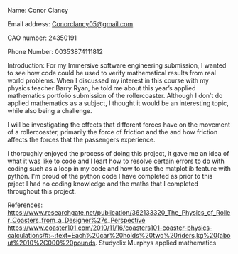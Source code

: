 Name: Conor Clancy

Email address: Conorclancy05@gmail.com

CAO number: 24350191

Phone Number: 00353874111812
 
 
Introduction: 
For my Immersive software engineering submission, I wanted to see how code could be used to verify mathematical results from real world problems. When I discussed my interest in this course with my physics teacher Barry Ryan, he told me about this year’s applied mathematics portfolio submission of the rollercoaster. Although I don’t do applied mathematics as a subject, I thought it would be an interesting topic, while also being a challenge.  

I will be investigating the effects that different forces have on the movement of a rollercoaster, primarily the force of friction and the and how friction affects the forces that the passengers experience.

I thoroughly enjoyed the process of doing this project, it gave me an idea of what it was like to code and I leart how to resolve certain errors to do with coding such as a loop in my code and how to use the matplotlib feature with python. I'm proud of the python code I have completed as prior to this prject I had no coding knowledge and the maths that I completed throughout this project. 



References:
https://www.researchgate.net/publication/362133320_The_Physics_of_Roller_Coasters_from_a_Designer%27s_Perspective 
https://www.coaster101.com/2010/11/16/coasters101-coaster-physics-calculations/#:~:text=Each%20car%20holds%20two%20riders,kg%20(about%2010%2C000%20pounds.
Studyclix 
Murphys applied mathematics 
